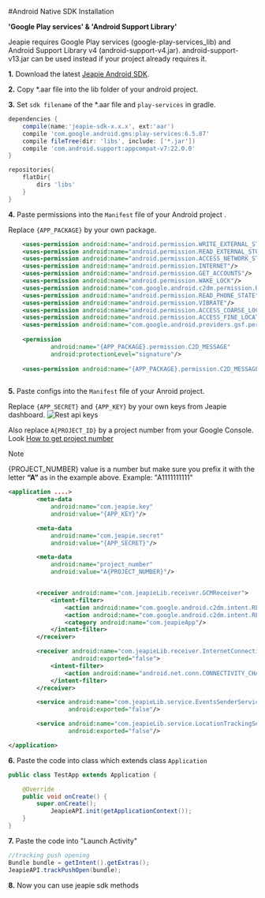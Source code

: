 #Android Native SDK Installation

**'Google Play services' & 'Android Support Library'**

Jeapie requires Google Play services (google-play-services_lib) and Android Support Library v4 (android-support-v4.jar). android-support-v13.jar can be used instead if your project already requires it.

**1.** Download the latest [Jeapie Android SDK](https://github.com/Jeapie/jeapie-android).

**2.** Copy \*.aar file into the lib folder of your android project.


**3.** Set `sdk filename` of the \*.aar file and `play-services` in gradle.

```gradle
dependencies {
    compile(name:'jeapie-sdk-x.x.x', ext:'aar')
    compile 'com.google.android.gms:play-services:6.5.87'
    compile fileTree(dir: 'libs', include: ['*.jar'])
    compile 'com.android.support:appcompat-v7:22.0.0'
}

repositories{
    flatDir{
        dirs 'libs'
    }
}
```

**4.** Paste permissions into the `Manifest` file of your Android project .

Replace `{APP_PACKAGE}` by your own package.

```xml
    <uses-permission android:name="android.permission.WRITE_EXTERNAL_STORAGE"/>
    <uses-permission android:name="android.permission.READ_EXTERNAL_STORAGE"/>
    <uses-permission android:name="android.permission.ACCESS_NETWORK_STATE"/>
    <uses-permission android:name="android.permission.INTERNET"/>
    <uses-permission android:name="android.permission.GET_ACCOUNTS"/>
    <uses-permission android:name="android.permission.WAKE_LOCK"/>
    <uses-permission android:name="com.google.android.c2dm.permission.RECEIVE"/>
    <uses-permission android:name="android.permission.READ_PHONE_STATE"/>
    <uses-permission android:name="android.permission.VIBRATE"/>
    <uses-permission android:name="android.permission.ACCESS_COARSE_LOCATION"/>
    <uses-permission android:name="android.permission.ACCESS_FINE_LOCATION"/>
    <uses-permission android:name="com.google.android.providers.gsf.permission.READ_GSERVICES"/>
    
    <permission
            android:name="{APP_PACKAGE}.permission.C2D_MESSAGE"
            android:protectionLevel="signature"/>
    
    <uses-permission android:name="{APP_PACKAGE}.permission.C2D_MESSAGE"/>
    
```

**5.** Paste configs into the `Manifest` file of your Anroid project. 

Replace `{APP_SECRET}` and `{APP_KEY}` by your own keys from Jeapie dashboard.
![Rest api keys](/img/00000206.png)


Also replace  `A{PROJECT_ID}` by a project number from your Google Console.<br>
Look [How to get project number](Android-Generating-a-GCM-Push-Notification-Key/#step-1-create-a-google-project-and-save-the-project-number)

<div class="admonition note">
<p class="first admonition-title"><span class="highlighted">Note</span></p>
<p class="last">{PROJECT_NUMBER} value is a number but make sure you prefix it with the letter <b>“A”</b> as in the example above.
Example: "A1111111111"</p>
</div>


```xml
<application ....>
        <meta-data
            android:name="com.jeapie.key"
            android:value="{APP_KEY}"/>

        <meta-data
            android:name="com.jeapie.secret"
            android:value="{APP_SECRET}"/>

        <meta-data
            android:name="project_number"
            android:value="A{PROJECT_NUMBER}"/>


        <receiver android:name="com.jeapieLib.receiver.GCMReceiver">
            <intent-filter>
                <action android:name="com.google.android.c2dm.intent.RECEIVE"/>
                <action android:name="com.google.android.c2dm.intent.REGISTRATION"/>
                <category android:name="com.jeapieApp"/>
            </intent-filter>
        </receiver>

        <receiver android:name="com.jeapieLib.receiver.InternetConnectionReceiver"
                  android:exported="false">
            <intent-filter>
                <action android:name="android.net.conn.CONNECTIVITY_CHANGE"/>
            </intent-filter>
        </receiver>

        <service android:name="com.jeapieLib.service.EventsSenderService"
                 android:exported="false"/>

        <service android:name="com.jeapieLib.service.LocationTrackingService"
                 android:exported="false"/>

</application>
```

**6.** Paste the code into class which extends class `Application`

```java
public class TestApp extends Application {

    @Override
    public void onCreate() {
        super.onCreate();
            JeapieAPI.init(getApplicationContext());
    }
}
```

**7.** Paste the code into "Launch Activity"

```java
//tracking push opening
Bundle bundle = getIntent().getExtras();
JeapieAPI.trackPushOpen(bundle);
```


**8.** Now you can use jeapie sdk methods

<!--* To see all available methods, see our [Android SDK API Documentation](Android-Native-SDK-API.md).-->
